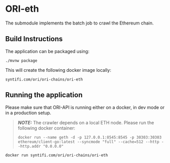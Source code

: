 # ORI-eth
The submodule implements the batch job to crawl the Ethereum chain. 

## Build Instructions 

The application can be packaged using:
```shell script
./mvnw package
```

This will create the following docker image locally:
```
syntifi.com/ori/ori-chains/ori-eth
``` 

## Running the application

Please make sure that ORI-API is running either on a docker, in dev mode or in a production setup.

> **_NOTE:_** The crawler depends on a local ETH node. Please run the following docker container: 
> ```shell script
> docker run --name geth -d -p 127.0.0.1:8545:8545 -p 30303:30303 ethereum/client-go:latest --syncmode "full" --cache=512 --http --http.addr "0.0.0.0"
> ```

```shell script
docker run syntifi.com/ori/ori-chains/ori-eth
```